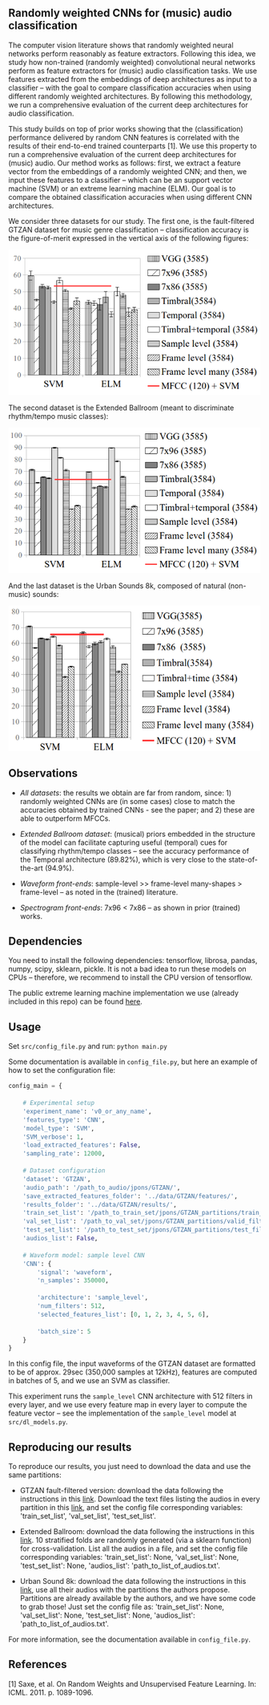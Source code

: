 ## Randomly weighted CNNs for (music) audio classification
The computer vision literature shows that randomly weighted neural networks perform reasonably as feature extractors. Following this idea, we study how non-trained (randomly weighted) convolutional neural networks perform as feature extractors for (music) audio classification tasks. We use features extracted from the embeddings of
deep architectures as input to a classifier – with the goal to compare classification accuracies when using different randomly weighted architectures. By following this methodology, we run a comprehensive evaluation of the current deep architectures for audio classification.

This study builds on top of prior works showing that the (classification) performance delivered by random CNN features is correlated with the results of their end-to-end trained counterparts [1]. We use this property to run a comprehensive evaluation of the current deep architectures for (music) audio. Our method works as follows: first, we extract a feature vector from the embeddings of a randomly weighted CNN; and then, we input these features to a classifier – which can be an support vector machine (SVM) or an extreme learning machine (ELM). Our goal is to compare the obtained classification accuracies when using different CNN architectures. 

We consider three datasets for our study. The first one, is the fault-filtered GTZAN dataset for music genre classification – classification accuracy is the figure-of-merit expressed in the vertical axis of the following figures:

<p align="center"><img src="img/GTZAN3500.png" height="290"></p>
The second dataset is the Extended Ballroom (meant to discriminate rhythm/tempo music classes):
<p align="center"><img src="img/Ball3500.png" height="290"></p>
And the last dataset is the Urban Sounds 8k, composed of natural (non-music) sounds:
<p align="center"><img src="img/us8k3500.png" height="290"></p>

## Observations

- *All datasets*: the results we obtain are far from random, since: 1) randomly weighted CNNs are (in some cases) close to match the accuracies obtained by trained CNNs - see the paper; and 2) these are able to outperform MFCCs. 

- *Extended Ballroom dataset*: (musical) priors embedded in the structure of the model can facilitate capturing useful (temporal) cues for classifying rhythm/tempo classes – see the accuracy performance of the Temporal architecture (89.82%), which is very close to the state-of-the-art (94.9%).

- *Waveform front-ends*: sample-level >> frame-level many-shapes > frame-level – as noted in the (trained) literature. 

- *Spectrogram front-ends*: 7x96 < 7x86 – as shown in prior (trained) works. 

## Dependencies
You need to install the following dependencies: tensorflow, librosa, pandas, numpy, scipy, sklearn, pickle. It is not a bad idea to run these models on CPUs – therefore, we recommend to install the CPU version of tensorflow.

The public extreme learning machine implementation we use (already included in this repo) can be found [here](https://github.com/zygmuntz/Python-ELM).

## Usage

Set `src/config_file.py` and run: `python main.py`

Some documentation is available in `config_file.py`, but here an example of how to set the configuration file:

```python
config_main = {

    # Experimental setup
    'experiment_name': 'v0_or_any_name',
    'features_type': 'CNN',
    'model_type': 'SVM',
    'SVM_verbose': 1,
    'load_extracted_features': False,
    'sampling_rate': 12000,

    # Dataset configuration
    'dataset': 'GTZAN',
    'audio_path': '/path_to_audio/jpons/GTZAN/',
    'save_extracted_features_folder': '../data/GTZAN/features/',
    'results_folder': '../data/GTZAN/results/',
    'train_set_list': '/path_to_train_set/jpons/GTZAN_partitions/train_filtered.txt',
    'val_set_list': '/path_to_val_set/jpons/GTZAN_partitions/valid_filtered.txt',
    'test_set_list': '/path_to_test_set/jpons/GTZAN_partitions/test_filtered.txt',
    'audios_list': False,

    # Waveform model: sample level CNN
    'CNN': {
        'signal': 'waveform',
        'n_samples': 350000,

        'architecture': 'sample_level',
        'num_filters': 512,
        'selected_features_list': [0, 1, 2, 3, 4, 5, 6],

        'batch_size': 5
    }
}
```
In this config file, the input waveforms of the GTZAN dataset are formatted to be of approx. 29sec (350,000 samples at 12kHz), features are computed in batches of 5, and we use an SVM as classifier.

This experiment runs the `sample_level` CNN architecture with 512 filters in every layer, and we use every feature map in every layer to compute the feature vector – see the implementation of the `sample_level` model at `src/dl_models.py`.

## Reproducing our results

To reproduce our results, you just need to download the data and use the same partitions:

- GTZAN fault-filtered version: download the data following the instructions in this [link](http://marsyasweb.appspot.com/download/data_sets/). Download the text files listing the audios in every partition in this [link](https://github.com/jongpillee/music_dataset_split/tree/master/GTZAN_split), and set the config file corresponding variables: 'train_set_list', 'val_set_list', 'test_set_list'.

- Extended Ballroom: download the data following the instructions in this [link](http://anasynth.ircam.fr/home/media/ExtendedBallroom). 10 stratified folds are randomly generated (via a sklearn function) for cross-validation. List all the audios in a file, and set the config file corresponding variables: 'train_set_list': None, 'val_set_list': None, 'test_set_list': None, 'audios_list': 'path_to_list_of_audios.txt'.

- Urban Sound 8k: download the data following the instructions in this [link](https://serv.cusp.nyu.edu/projects/urbansounddataset/urbansound8k.html), use all their audios with the partitions the authors propose. Partitions are already available by the authors, and we have some code to grab those! Just set the config file as: 'train_set_list': None, 'val_set_list': None, 'test_set_list': None, 'audios_list': 'path_to_list_of_audios.txt'.

For more information, see the documentation available in `config_file.py`.

## References
[1] Saxe, et al. On Random Weights and Unsupervised Feature Learning. In: ICML. 2011. p. 1089-1096.
